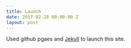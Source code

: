 ```yaml
---
title: Launch
date: 2017-02-28 00:00:00 Z
layout: post
---
```


Used github pgaes and [Jekyll](http://jekyllrb.com) to launch this site.
